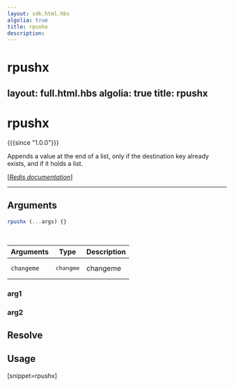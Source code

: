 ```yaml
---
layout: sdk.html.hbs
algolia: true
title: rpushx
description:
---
```


# rpushx
layout: full.html.hbs
algolia: true
title: rpushx
---

# rpushx

{{{since "1.0.0"}}}

Appends a value at the end of a list, only if the destination key already exists, and if it holds a list.

[[_Redis documentation_]](https://redis.io/commands/rpushx)

---

## Arguments

```js
rpushx (...args) {}

```

<br/>

| Arguments    | Type    | Description |
|--------------|---------|-------------|
| ``changeme`` | <pre>changme</pre> | changeme    |

### arg1

### arg2

## Resolve

## Usage

[snippet=rpushx]

